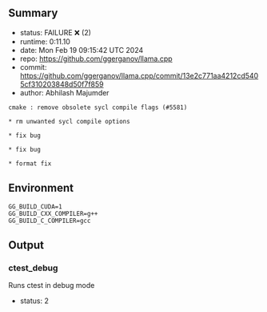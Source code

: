 ## Summary

- status:  FAILURE ❌ (2)
- runtime: 0:11.10
- date:    Mon Feb 19 09:15:42 UTC 2024
- repo:    https://github.com/ggerganov/llama.cpp
- commit:  https://github.com/ggerganov/llama.cpp/commit/13e2c771aa4212cd5405cf310203848d50f7f859
- author:  Abhilash Majumder
```
cmake : remove obsolete sycl compile flags (#5581)

* rm unwanted sycl compile options

* fix bug

* fix bug

* format fix
```

## Environment

```
GG_BUILD_CUDA=1
GG_BUILD_CXX_COMPILER=g++
GG_BUILD_C_COMPILER=gcc
```

## Output

### ctest_debug

Runs ctest in debug mode
- status: 2
```

```

